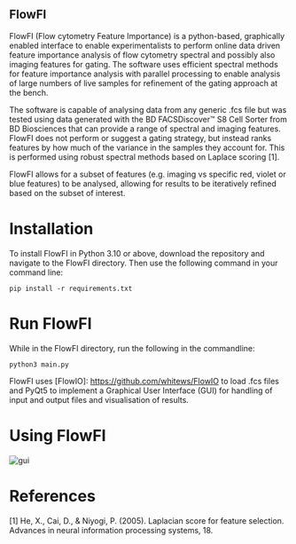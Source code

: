 ## FlowFI

FlowFI (Flow cytometry Feature Importance) is a python-based, graphically enabled interface to enable experimentalists to perform online data driven feature importance analysis of flow cytometry spectral and possibly also imaging features for gating. The software uses efficient spectral methods for feature importance analysis with parallel processing to enable analysis of large numbers of live samples for refinement of the gating approach at the bench. 

The software is capable of analysing data from any generic .fcs file but was tested using data generated with the BD FACSDiscover™ S8 Cell Sorter from BD Biosciences that can provide a range of spectral and imaging features. FlowFI does not perform or suggest a gating strategy, but instead ranks features by how much of the variance in the samples they account for. This is performed using robust spectral methods based on Laplace scoring [1].

FlowFI allows for a subset of features (e.g. imaging vs specific red, violet or blue features) to be analysed, allowing for results to be iteratively refined based on the subset of interest.

# Installation
To install FlowFI in Python 3.10 or above, download the repository and navigate to the FlowFI directory. Then use the following command in your command line:

```
pip install -r requirements.txt
```

# Run FlowFI
While in the FlowFI directory, run the following in the commandline:
```
python3 main.py
```
FlowFI uses [FlowIO]: https://github.com/whitews/FlowIO to load .fcs files and PyQt5 to implement a Graphical User Interface (GUI) for handling of input and output files and visualisation of results.

# Using FlowFI

![gui](https://github.com/jameswilsenach/FlowFI/blob/main/gui.png?raw=true)

# References
[1] He, X., Cai, D., & Niyogi, P. (2005). Laplacian score for feature selection. Advances in neural information processing systems, 18.
